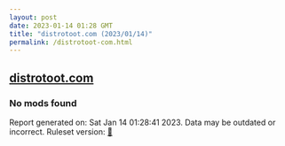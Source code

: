 ```yaml
---
layout: post
date: 2023-01-14 01:28 GMT
title: "distrotoot.com (2023/01/14)"
permalink: /distrotoot-com.html
---
```


## [distrotoot.com](https://distrotoot.com)

### No mods found

Report generated on: Sat Jan 14 01:28:41 2023. Data may be outdated or incorrect.
Ruleset version: [🧁](/version-cupcake)
